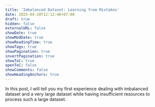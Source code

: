 ```yaml
---
title: 'Imbalanced Dataset: Learning from Mistakes'
date: 2025-04-28T12:12:46+07:00
draft: true
hidden: false
externalURL: false
showDate: true
showModDate: true
showReadingTime: true
showTags: true
showPagination: true
invertPagination: true
showToC: true
openToC: false
showComments: false
showHeadingAnchors: true
---
```


In this post, I will tell you my first experience dealing with imbalanced dataset and a very large dataset while having insufficient resources to process such a large dataset.
